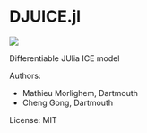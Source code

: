 # DJUICE.jl
[![][build-stable-img]][build-url]

Differentiable JUlia ICE model

Authors:
 - Mathieu Morlighem, Dartmouth
 - Cheng Gong, Dartmouth

License: MIT

[build-stable-img]: https://github.com/DJ4Earth/DJUICE.jl/workflows/CI/badge.svg
[build-url]: https://github.com/DJ4Earth/DJUICE/actions?query=workflow
